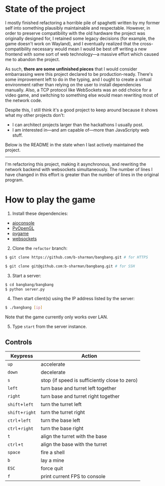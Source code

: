 # State of the project
I mostly finished refactoring a horrible pile of spaghetti written by my former
self into something plausibly maintainable and respectable. However, in order
to preserve compatibility with the old hardware the project was originally
designed for, I retained some legacy decisions (for example, the game doesn't
work on Wayland), and I eventually realized that the cross-compatibility
necessary would mean I would be best off writing a new frontend with some sort
of web technology—a massive effort which caused me to abandon the project.

As such, **there are some unfinished pieces** that I would consider
embarrassing were this project declared to be production-ready. There's some
improvement left to do in the typing, and I ought to create a virtual
environment rather than relying on the user to install dependencies manually.
Also, a TCP protocol like WebSockets was an odd choice for a video game, and
switching to something else would mean rewriting most of the network code.

Despite this, I still think it's a good project to keep around because it shows
what my other projects don't:
- I can architect projects larger than the hackathons I usually post.
- I am interested in—and am capable of—more than JavaScripty web stuff.

Below is the README in the state when I last actively maintained the project.

---

I'm refactoring this project, making it asynchronous, and rewriting the network
backend with websockets simultaneously. The number of lines I have changed in
this effort is greater than the number of lines in the original program.

# How to play the game

1. Install these dependencies:
* [aioconsole](https://aioconsole.readthedocs.io/en/latest/)
* [PyOpenGL](https://pyopengl.sourceforge.net/)
* [pygame](https://www.pygame.org/news)
* [websockets](https://websockets.readthedocs.io/en/stable/)

2. Clone the `refactor` branch:
```sh
$ git clone https://github.com/b-sharman/bangbang.git # for HTTPS
```
```sh
$ git clone git@github.com:b-sharman/bangbang.git # for SSH
```

3. Start a server:
```sh
$ cd bangbang/bangbang
$ python server.py
```

4. Then start client(s) using the IP address listed by the server:
```sh
$ ./bangbang [ip]
```
Note that the game currently only works over LAN.

5. Type `start` from the server instance.

## Controls

|Keypress|Action|
|-|-|
|`up`|accelerate|
|`down`|decelerate|
|`s`|stop (if speed is sufficiently close to zero)|
|`left`|turn base and turret left together|
|`right`|turn base and turret right together|
|`shift`+`left`|turn the turret left|
|`shift`+`right`|turn the turret right|
|`ctrl`+`left`|turn the base left|
|`ctrl`+`right`|turn the base right|
|`t`|align the turret with the base|
|`ctrl`+`t`|align the base with the turret|
|`space`|fire a shell|
|`b`|lay a mine|
|`ESC`|force quit|
|`f`|print current FPS to console|
